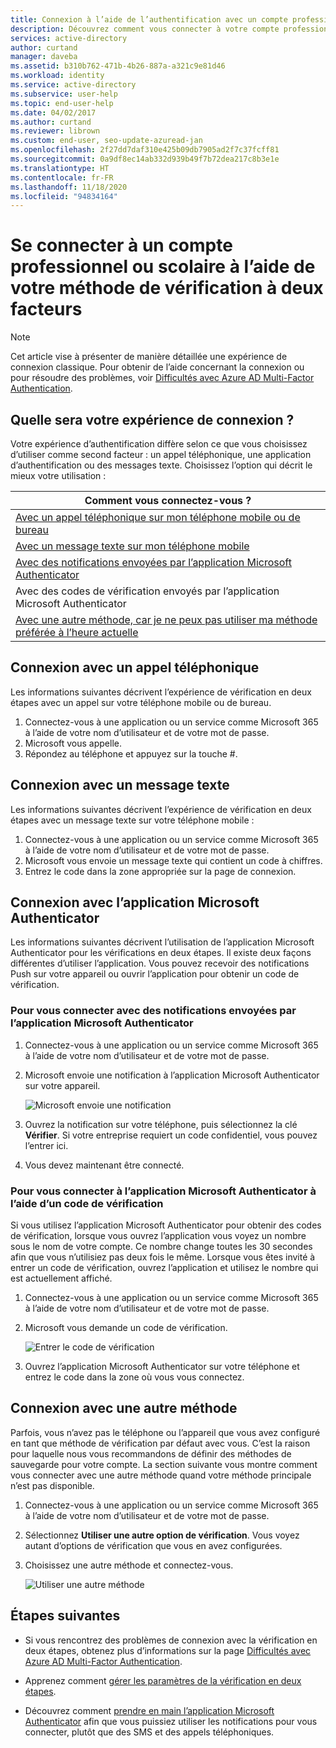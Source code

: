 ```yaml
---
title: Connexion à l’aide de l’authentification avec un compte professionnel ou scolaire-Azure AD
description: Découvrez comment vous connecter à votre compte professionnel ou scolaire avec les différentes méthodes de vérification à deux facteurs.
services: active-directory
author: curtand
manager: daveba
ms.assetid: b310b762-471b-4b26-887a-a321c9e81d46
ms.workload: identity
ms.service: active-directory
ms.subservice: user-help
ms.topic: end-user-help
ms.date: 04/02/2017
ms.author: curtand
ms.reviewer: librown
ms.custom: end-user, seo-update-azuread-jan
ms.openlocfilehash: 2f27dd7daf310e425b09db7905ad2f7c37fcff81
ms.sourcegitcommit: 0a9df8ec14ab332d939b49f7b72dea217c8b3e1e
ms.translationtype: HT
ms.contentlocale: fr-FR
ms.lasthandoff: 11/18/2020
ms.locfileid: "94834164"
---
```

# <a name="sign-in-to-your-work-or-school-account-using-your-two-factor-verification-method"></a>Se connecter à un compte professionnel ou scolaire à l’aide de votre méthode de vérification à deux facteurs

> [!NOTE]
> Cet article vise à présenter de manière détaillée une expérience de connexion classique. Pour obtenir de l’aide concernant la connexion ou pour résoudre des problèmes, voir [Difficultés avec Azure AD Multi-Factor Authentication](multi-factor-authentication-end-user-troubleshoot.md).

## <a name="what-will-your-sign-in-experience-be"></a>Quelle sera votre expérience de connexion ?
Votre expérience d’authentification diffère selon ce que vous choisissez d’utiliser comme second facteur : un appel téléphonique, une application d’authentification ou des messages texte. Choisissez l’option qui décrit le mieux votre utilisation :

| Comment vous connectez-vous ? |
| --- |
| [Avec un appel téléphonique sur mon téléphone mobile ou de bureau](#signing-in-with-a-phone-call) |
| [Avec un message texte sur mon téléphone mobile](#signing-in-with-a-text-message)
| [Avec des notifications envoyées par l’application Microsoft Authenticator](#to-sign-in-with-a-notification-from-the-microsoft-authenticator-app) |
| Avec des codes de vérification envoyés par l’application Microsoft Authenticator |
| [Avec une autre méthode, car je ne peux pas utiliser ma méthode préférée à l’heure actuelle](#signing-in-with-an-alternate-method) |

## <a name="signing-in-with-a-phone-call"></a>Connexion avec un appel téléphonique
Les informations suivantes décrivent l’expérience de vérification en deux étapes avec un appel sur votre téléphone mobile ou de bureau.

1. Connectez-vous à une application ou un service comme Microsoft 365 à l’aide de votre nom d’utilisateur et de votre mot de passe.  
2. Microsoft vous appelle.  
3. Répondez au téléphone et appuyez sur la touche #.  

## <a name="signing-in-with-a-text-message"></a>Connexion avec un message texte
Les informations suivantes décrivent l’expérience de vérification en deux étapes avec un message texte sur votre téléphone mobile :

1. Connectez-vous à une application ou un service comme Microsoft 365 à l’aide de votre nom d’utilisateur et de votre mot de passe.
2. Microsoft vous envoie un message texte qui contient un code à chiffres.
3. Entrez le code dans la zone appropriée sur la page de connexion.

## <a name="signing-in-with-the-microsoft-authenticator-app"></a>Connexion avec l’application Microsoft Authenticator
Les informations suivantes décrivent l’utilisation de l’application Microsoft Authenticator pour les vérifications en deux étapes. Il existe deux façons différentes d’utiliser l’application. Vous pouvez recevoir des notifications Push sur votre appareil ou ouvrir l’application pour obtenir un code de vérification.

### <a name="to-sign-in-with-a-notification-from-the-microsoft-authenticator-app"></a>Pour vous connecter avec des notifications envoyées par l’application Microsoft Authenticator
1. Connectez-vous à une application ou un service comme Microsoft 365 à l’aide de votre nom d’utilisateur et de votre mot de passe.
2. Microsoft envoie une notification à l’application Microsoft Authenticator sur votre appareil.

   ![Microsoft envoie une notification](./media/multi-factor-authentication-end-user-signin/notify.png)

3. Ouvrez la notification sur votre téléphone, puis sélectionnez la clé **Vérifier**. Si votre entreprise requiert un code confidentiel, vous pouvez l’entrer ici.
4. Vous devez maintenant être connecté.

### <a name="to-sign-in-using-a-verification-code-with-the-microsoft-authenticator-app"></a>Pour vous connecter à l’application Microsoft Authenticator à l’aide d’un code de vérification

Si vous utilisez l’application Microsoft Authenticator pour obtenir des codes de vérification, lorsque vous ouvrez l’application vous voyez un nombre sous le nom de votre compte. Ce nombre change toutes les 30 secondes afin que vous n’utilisiez pas deux fois le même. Lorsque vous êtes invité à entrer un code de vérification, ouvrez l’application et utilisez le nombre qui est actuellement affiché.

1. Connectez-vous à une application ou un service comme Microsoft 365 à l’aide de votre nom d’utilisateur et de votre mot de passe.
2. Microsoft vous demande un code de vérification.

   ![Entrer le code de vérification](./media/multi-factor-authentication-end-user-signin/verify3.png)

3. Ouvrez l’application Microsoft Authenticator sur votre téléphone et entrez le code dans la zone où vous vous connectez.

## <a name="signing-in-with-an-alternate-method"></a>Connexion avec une autre méthode
Parfois, vous n’avez pas le téléphone ou l’appareil que vous avez configuré en tant que méthode de vérification par défaut avec vous. C’est la raison pour laquelle nous vous recommandons de définir des méthodes de sauvegarde pour votre compte. La section suivante vous montre comment vous connecter avec une autre méthode quand votre méthode principale n’est pas disponible.

1. Connectez-vous à une application ou un service comme Microsoft 365 à l’aide de votre nom d’utilisateur et de votre mot de passe.
2. Sélectionnez **Utiliser une autre option de vérification**. Vous voyez autant d’options de vérification que vous en avez configurées.
3. Choisissez une autre méthode et connectez-vous.

   ![Utiliser une autre méthode](./media/multi-factor-authentication-end-user-signin/alt.png)

## <a name="next-steps"></a>Étapes suivantes
- Si vous rencontrez des problèmes de connexion avec la vérification en deux étapes, obtenez plus d’informations sur la page [Difficultés avec Azure AD Multi-Factor Authentication](multi-factor-authentication-end-user-troubleshoot.md).

- Apprenez comment [gérer les paramètres de la vérification en deux étapes](multi-factor-authentication-end-user-manage-settings.md).

- Découvrez comment [prendre en main l’application Microsoft Authenticator](user-help-auth-app-download-install.md) afin que vous puissiez utiliser les notifications pour vous connecter, plutôt que des SMS et des appels téléphoniques.
